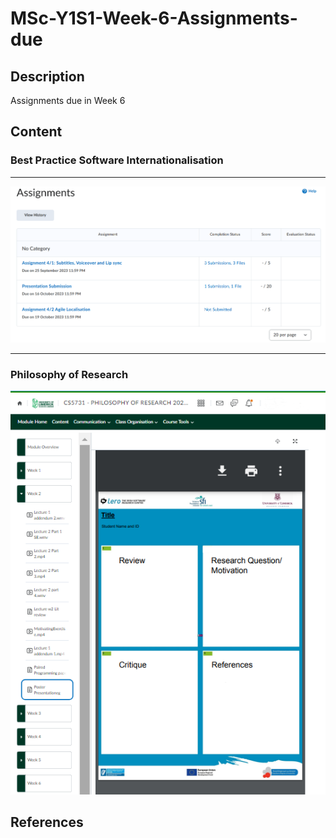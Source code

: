 # MSc-Y1S1-Week-6-Assignments-due

## Description
Assignments due in Week 6

## Content

### Best Practice Software Internationalisation

____

[![Screenshot-2023-10-16-122607-Assignment-Internationalisation.png](https://github.com/CoderSales/MSc-Y1S1-Week-6-Assignments-due/blob/main/static/images/Screenshot-2023-10-16-122607-Assignment-Internationalisation.png)](https://learn.ul.ie/d2l/lms/dropbox/user/folders_list.d2l?ou=10835&isprv=0)

____

### Philosophy of Research

[![Screenshot-2023-10-16-124913-Philosophy-of-Research-Poster-Template-v2.png](https://github.com/CoderSales/MSc-Y1S1-Week-6-Assignments-due/blob/main/static/images/Screenshot-2023-10-16-124913-Philosophy-of-Research-Poster-Template-v2.png)](https://learn.ul.ie/d2l/le/lessons/10809/topics/455727)



## References
